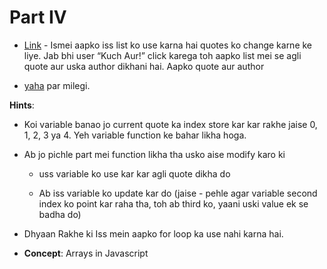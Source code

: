 # Part IV

- [Link](https://codepen.io/navgurukul/full/qqyeQW) - Ismei aapko iss list ko use karna hai quotes ko change karne ke liye. Jab bhi user “Kuch Aur!” click karega toh aapko list mei se agli quote aur uska author dikhani hai. Aapko quote aur author 

- [yaha](http://navgurukul.org/files/quotesarray.js) par milegi.



**Hints**:
- Koi variable banao jo current quote ka index store kar kar rakhe jaise 0, 1, 2, 3 ya 4. Yeh 
variable function ke bahar likha hoga.

- Ab jo pichle part mei function likha tha usko aise modify karo ki

	- uss variable ko use kar kar agli quote dikha do

	- Ab iss variable ko update kar do (jaise - pehle agar variable second index ko point kar raha tha, toh ab third 		ko, yaani uski value ek se badha do)

- Dhyaan Rakhe ki Iss mein aapko for loop ka use nahi karna hai.

- **Concept**: Arrays in Javascript

